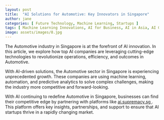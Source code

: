 ```yaml
---
layout: post
title:  "AI Solutions for Automotive: Key Innovators in Singapore"
author: jane
categories: [ Future Technology, Machine Learning, Startups ]
tags: [ Machine Learning Innovations, AI for Business, AI in Asia, AI Growth, AI in Technology ]
image: assets/images/8.jpg
---
```


The Automotive industry in Singapore is at the forefront of AI innovation. In this article, we explore how top AI companies are leveraging cutting-edge technologies to revolutionize operations, efficiency, and outcomes in Automotive.

With AI-driven solutions, the Automotive sector in Singapore is experiencing unprecedented growth. These companies are using machine learning, automation, and predictive analytics to solve complex challenges, making the industry more competitive and forward-looking.

With AI continuing to redefine Automotive in Singapore, businesses can find their competitive edge by partnering with platforms like <a href="https://ai.supremacy.sg" target="_blank"> ai.supremacy.sg </a>. This platform offers key insights, partnerships, and support to ensure that AI startups thrive in a rapidly changing market.
